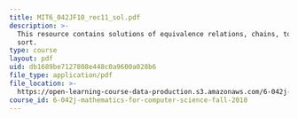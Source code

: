```yaml
---
title: MIT6_042JF10_rec11_sol.pdf
description: >-
  This resource contains solutions of equivalence relations, chains, topological
  sort. 
type: course
layout: pdf
uid: db1689be7127808e448c0a9600a028b6
file_type: application/pdf
file_location: >-
  https://open-learning-course-data-production.s3.amazonaws.com/6-042j-mathematics-for-computer-science-fall-2010/db1689be7127808e448c0a9600a028b6_MIT6_042JF10_rec11_sol.pdf
course_id: 6-042j-mathematics-for-computer-science-fall-2010
---
```

